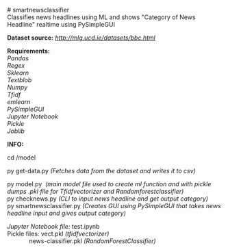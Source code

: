 <p># smartnewsclassifier<br>Classifies news headlines using ML and shows "Category of News Headline" realtime using PySimpleGUI</p><p><b>Dataset source:</b> <a href="http://mlg.ucd.ie/datasets/bbc.html"><i>http://mlg.ucd.ie/datasets/bbc.html</i></a></p><p><b>Requirements:<br></b><i>Pandas<br>Regex<br>Sklearn<br>Textblob<br>Numpy<br>Tfidf<br>emlearn<br>PySimpleGUI<br>Jupyter Notebook<br>Pickle<br>Joblib</i></p><p><b>INFO:</b></p><p>cd /model&nbsp;</p><p>py get-data.py <i>(Fetches data from the dataset and writes it to csv)</i></p><p>py model.py &nbsp;<i>(main model file used to create ml function and with pickle dumps .pkl file for Tfidfvectorizer and Randomforestclassifier)</i><br>py checknews.py <i>(CLI to input news headline and get output category)</i><br>py smartnewsclassifier.py<i> (Creates GUI using PySimpleGUI that takes news headline input and gives output category)</i></p><p><i>Jupyter Notebook file: </i>test.ipynb<br>Pickle files: vect.pkl <i>(tfidfvectorizer)</i><br> &nbsp; &nbsp; &nbsp; &nbsp; &nbsp; &nbsp; &nbsp;news-classifier.pkl <i>(RandomForestClassifier)</i></p>

